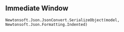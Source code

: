 ## Immediate Window 
```Newtonsoft.Json.JsonConvert.SerializeObject(model, Newtonsoft.Json.Formatting.Indented)```
